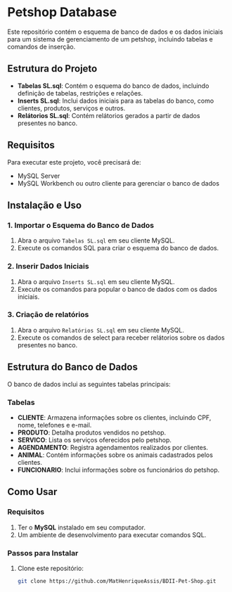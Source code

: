 # Petshop Database

Este repositório contém o esquema de banco de dados e os dados iniciais para um sistema de gerenciamento de um petshop, incluindo tabelas e comandos de inserção.

## Estrutura do Projeto

- **Tabelas SL.sql**: Contém o esquema do banco de dados, incluindo definição de tabelas, restrições e relações.
- **Inserts SL.sql**: Inclui dados iniciais para as tabelas do banco, como clientes, produtos, serviços e outros.
- **Relátorios SL.sql**: Contém relátorios gerados a partir de dados presentes no banco.

## Requisitos

Para executar este projeto, você precisará de:

- MySQL Server
- MySQL Workbench ou outro cliente para gerenciar o banco de dados

## Instalação e Uso

### 1. Importar o Esquema do Banco de Dados

1. Abra o arquivo `Tabelas SL.sql` em seu cliente MySQL.
2. Execute os comandos SQL para criar o esquema do banco de dados.

### 2. Inserir Dados Iniciais

1. Abra o arquivo `Inserts SL.sql` em seu cliente MySQL.
2. Execute os comandos para popular o banco de dados com os dados iniciais.

### 3. Criação de relatórios 

1. Abra o arquivo `Relatórios SL.sql` em seu cliente MySQL.
2. Execute os comandos de select para receber relátorios sobre os dados presentes no banco.

## Estrutura do Banco de Dados

O banco de dados inclui as seguintes tabelas principais:

### Tabelas

- **CLIENTE**: Armazena informações sobre os clientes, incluindo CPF, nome, telefones e e-mail.
- **PRODUTO**: Detalha produtos vendidos no petshop.
- **SERVICO**: Lista os serviços oferecidos pelo petshop.
- **AGENDAMENTO**: Registra agendamentos realizados por clientes.
- **ANIMAL**: Contém informações sobre os animais cadastrados pelos clientes.
- **FUNCIONARIO**: Inclui informações sobre os funcionários do petshop.

## Como Usar

### Requisitos
1. Ter o **MySQL** instalado em seu computador.
2. Um ambiente de desenvolvimento para executar comandos SQL.

### Passos para Instalar

1. Clone este repositório:
   ```bash
   git clone https://github.com/MatHenriqueAssis/BDII-Pet-Shop.git


